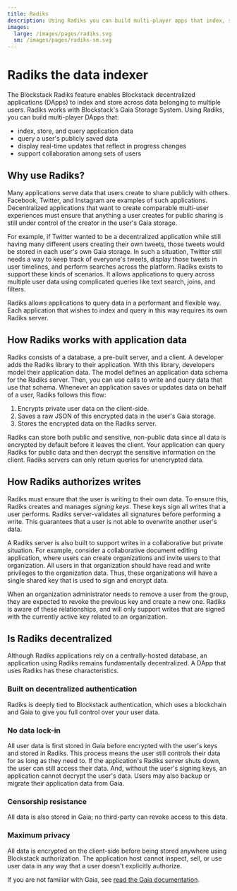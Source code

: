 ```yaml
---
title: Radiks
description: Using Radiks you can build multi-player apps that index, store, and query user data.
images:
  large: /images/pages/radiks.svg
  sm: /images/pages/radiks-sm.svg
---
```


# Radiks the data indexer

The Blockstack Radiks feature enables Blockstack decentralized applications (DApps) to index and store across data
belonging to multiple users. Radiks works with Blockstack's Gaia Storage System. Using Radiks, you can build
multi-player DApps that:

- index, store, and query application data
- query a user's publicly saved data
- display real-time updates that reflect in progress changes
- support collaboration among sets of users

## Why use Radiks?

Many applications serve data that users create to share publicly with others. Facebook, Twitter, and Instagram are
examples of such applications. Decentralized applications that want to create comparable multi-user experiences must
ensure that anything a user creates for public sharing is still under control of the creator in the user's Gaia storage.

For example, if Twitter wanted to be a decentralized application while still having many different users creating their
own tweets, those tweets would be stored in each user's own Gaia storage. In such a situation, Twitter still needs a way
to keep track of everyone's tweets, display those tweets in user timelines, and perform searches across the platform.
Radiks exists to support these kinds of scenarios. It allows applications to query across multiple user data using
complicated queries like text search, joins, and filters.

Radiks allows applications to query data in a performant and flexible way. Each application that wishes to index and
query in this way requires its own Radiks server.

## How Radiks works with application data

Radiks consists of a database, a pre-built server, and a client. A developer adds the Radiks library to their application.
With this library, developers model their application data. The model defines an application data schema for the Radiks
server. Then, you can use calls to write and query data that use that schema. Whenever an application saves or updates
data on behalf of a user, Radiks follows this flow:

1. Encrypts private user data on the client-side.
2. Saves a raw JSON of this encrypted data in the user's Gaia storage.
3. Stores the encrypted data on the Radiks server.

Radiks can store both public and sensitive, non-public data since all data is encrypted by default before it leaves the
client. Your application can query Radiks for public data and then decrypt the sensitive information on the client.
Radiks servers can only return queries for unencrypted data.

## How Radiks authorizes writes

Radiks must ensure that the user is writing to their own data. To ensure this, Radiks creates and manages _signing keys_.
These keys sign all writes that a user performs. Radiks server-validates all signatures before performing a write. This
guarantees that a user is not able to overwrite another user's data.

A Radiks server is also built to support writes in a collaborative but private situation. For example, consider a
collaborative document editing application, where users can create organizations and invite users to that organization.
All users in that organization should have read and write privileges to the organization data. Thus, these organizations
will have a single shared key that is used to sign and encrypt data.

When an organization administrator needs to remove a user from the group, they are expected to revoke the previous key
and create a new one. Radiks is aware of these relationships, and will only support writes that are signed with the
currently active key related to an organization.

## Is Radiks decentralized

Although Radiks applications rely on a centrally-hosted database, an application using Radiks remains fundamentally
decentralized. A DApp that uses Radiks has these characteristics.

### Built on decentralized authentication

Radiks is deeply tied to Blockstack authentication, which uses a blockchain and Gaia to give you full control over
your user data.

### No data lock-in

All user data is first stored in Gaia before encrypted with the user's keys and stored in Radiks. This process means
the user still controls their data for as long as they need to. If the application's Radiks server shuts down, the
user can still access their data. And, without the user's signing keys, an application cannot decrypt the user's data.
Users may also backup or migrate their application data from Gaia.

### Censorship resistance

All data is also stored in Gaia; no third-party can revoke access to this data.

### Maximum privacy

All data is encrypted on the client-side before being stored anywhere using Blockstack authorization. The application
host cannot inspect, sell, or use user data in any way that a user doesn't explicitly authorize.

If you are not familiar with Gaia, see [read the Gaia documentation](/storage/overview).
